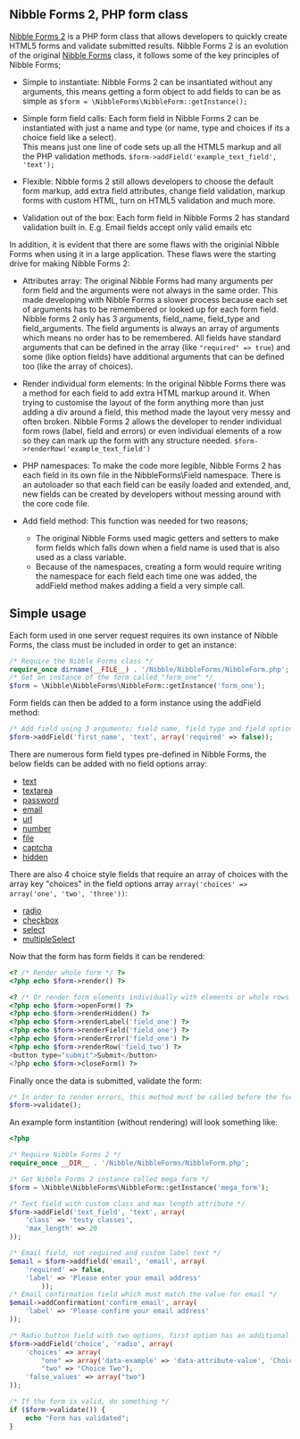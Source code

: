## Nibble Forms 2, PHP form class

[Nibble Forms 2][15] is a PHP form class that allows developers to quickly create 
HTML5 forms and validate submitted results.  Nibble Forms 2 is an evolution
of the original [Nibble Forms][1] class, it follows some of the key principles
of Nibble Forms;

* Simple to instantiate: Nibble Forms 2 can be insantiated without any 
arguments, this means getting a form object to add fields to can be as simple as
`$form = \NibbleForms\NibbleForm::getInstance();`

* Simple form field calls: Each form field in Nibble Forms 2 can be instantiated
with just a name and type (or name, type and choices if its a choice field like a select).  
This means just one line of code sets up all the HTML5 markup and all the PHP 
validation methods. `$form->addField('example_text_field', 'text');`

* Flexible: Nibble forms 2 still allows developers to choose the default form
markup, add extra field attributes, change field validation, markup forms with
custom HTML, turn on HTML5 validation and much more.

* Validation out of the box:  Each form field in Nibble Forms 2 has standard
validation built in.  E.g. Email fields accept only valid emails etc

In addition, it is evident that there are some flaws with the originial Nibble
Forms when using it in a large application.  These flaws were the starting
drive for making Nibble Forms 2:

* Attributes array: The original Nibble Forms had many arguments per form field and
the arguments were not always in the same order.  This made developing with
Nibble Forms a slower process because each set of arguments has to be remembered
or looked up for each form field.  Nibble forms 2 only has 3 arguments, field_name,
field_type and field_arguments.  The field arguments is always an array of arguments which
means no order has to be remembered.  All fields have standard arguments that can
be defined in the array (like `"required" => true`) and some (like option fields)
have additional arguments that can be defined too (like the array of choices).

* Render individual form elements:  In the original Nibble Forms there was a 
method for each field to add extra HTML markup around it.  When trying to 
customise the layout of the form anything more than just adding a div around a 
field, this method made the layout very messy and often broken.  Nibble Forms 2 
allows the developer to render individual form rows (label, field and errors)
or even individual elements of a row so they can mark up the form with any
structure needed. `$form->renderRow('example_text_field')`

* PHP namespaces:  To make the code more legible, Nibble Forms 2 has each field
in its own file in the NibbleForms\Field namespace.  There is an autoloader
so that each field can be easily loaded and extended, and, new fields can be 
created by developers without messing around with the core code file.

* Add field method:  This function was needed for two reasons;
    - The original Nibble Forms used magic getters and setters to make form fields which
falls down when a field name is used that is also used as a class variable.
    - Because of the namespaces, creating a form would require writing the namespace
for each field each time one was added, the addField method makes adding a field
a very simple call.

## Simple usage

Each form used in one server request requires its own instance of Nibble Forms,
the class must be included in order to get an instance:

``` php
/* Require the Nibble Forms class */
require_once dirname(__FILE__) . '/Nibble/NibbleForms/NibbleForm.php';
/* Get an instance of the form called "form_one" */
$form = \Nibble\NibbleForms\NibbleForm::getInstance('form_one');
```

Form fields can then be added to a form instance using the addField method:

``` php
/* Add field using 3 arguments; field name, field type and field options */
$form->addField('first_name', 'text', array('required' => false));
```

There are numerous form field types pre-defined in Nibble Forms, the below 
fields can be added with no field options array:

* [text][2]
* [textarea][3]
* [password][4]
* [email][5]
* [url][6]
* [number][14]
* [file][7]
* [captcha][8]
* [hidden][9]

There are also 4 choice style fields that require an array of choices with
the array key "choices" in the field options array 
`array('choices' => array('one', 'two', 'three'))`:

* [radio][10]
* [checkbox][11]
* [select][12]
* [multipleSelect][13]

Now that the form has form fields it can be rendered:

``` php
<? /* Render whole form */ ?>
<?php echo $form->render() ?>

<? /* Or render form elements individually with elements or whole rows */ ?>
<?php echo $form->openForm() ?>
<?php echo $form->renderHidden() ?>
<?php echo $form->renderLabel('field_one') ?>
<?php echo $form->renderField('field_one') ?>
<?php echo $form->renderError('field_one') ?>
<?php echo $form->renderRow('field_two') ?>
<button type="submit">Submit</button>
<?php echo $form->closeForm() ?>
````

Finally once the data is submitted, validate the form:

``` php
/* In order to render errors, this method must be called before the form is rendered */
$form->validate();
```

An example form instantition (without rendering) will look something like:
``` php
<?php

/* Require Nibble Forms 2 */
require_once __DIR__ . '/Nibble/NibbleForms/NibbleForm.php';

/* Get Nibble Forms 2 instance called mega_form */
$form = \Nibble\NibbleForms\NibbleForm::getInstance('mega_form');

/* Text field with custom class and max length attribute */
$form->addField('text_field', 'text', array(
    'class' => 'testy classes',
    'max_length' => 20
));

/* Email field, not required and custom label text */
$email = $form->addfield('email', 'email', array(
    'required' => false,
    'label' => 'Please enter your email address'
        ));
/* Email confirmation field which must match the value for email */
$email->addConfirmation('confirm_email', array(
    'label' => 'Please confirm your email address'
));

/* Radio button field with two options, first option has an additional attribute */
$form->addField('choice', 'radio', array(
    'choices' => array(
        "one" => array('data-example' => 'data-attribute-value', 'Choice One'),
        "two" => "Choice Two"),
    'false_values' => array("two")
));

/* If the form is valid, do something */
if ($form->validate()) {
    echo "Form has validated";
}
```

[1]: http://nibble-development.com/nibble-forms-php-form-class
[15]: http://nibble-development.com/nibble-forms-2-php-form-class
[2]: https://github.com/LRotherfield/Nibble-Forms/blob/master/Field/text.php
[3]: https://github.com/LRotherfield/Nibble-Forms/blob/master/Field/textarea.php
[4]: https://github.com/LRotherfield/Nibble-Forms/blob/master/Field/password.php
[5]: https://github.com/LRotherfield/Nibble-Forms/blob/master/Field/email.php
[6]: https://github.com/LRotherfield/Nibble-Forms/blob/master/Field/url.php
[14]: https://github.com/LRotherfield/Nibble-Forms/blob/master/Field/number.php
[7]: https://github.com/LRotherfield/Nibble-Forms/blob/master/Field/file.php
[8]: https://github.com/LRotherfield/Nibble-Forms/blob/master/Field/captcha.php
[9]: https://github.com/LRotherfield/Nibble-Forms/blob/master/Field/hidden.php
[10]: https://github.com/LRotherfield/Nibble-Forms/blob/master/Field/radio.php
[11]: https://github.com/LRotherfield/Nibble-Forms/blob/master/Field/checkbox.php
[12]: https://github.com/LRotherfield/Nibble-Forms/blob/master/Field/select.php
[13]: https://github.com/LRotherfield/Nibble-Forms/blob/master/Field/multipleSelect.php